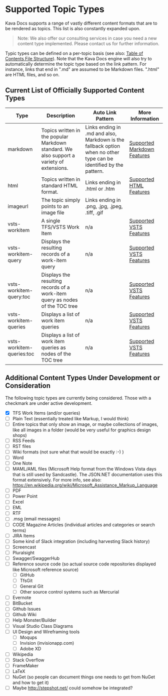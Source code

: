 # Supported Topic Types

Kava Docs supports a range of vastly different content formats that are to be rendered as topics. This list is also constantly expanded upon.

> Note: We also offer our consulting services in case you need a new content type implemented. Please contact us for further information.

Typic types can be defined on a per-topic basis (see also: [Table of Contents File Structure](TOC-File-Structure)). Note that the Kava Docs engine will also try to automatically determine the topic type based on the link pattern. For instance, links that end in ".md" are assumed to be Markdown files. ".html" are HTML files, and so on.

## Current List of Officially Supported Content Types

| Type | Description | Auto Link Pattern | More Information |
|---|---|---|---|
| markdown | Topics written in the popular Markdown standard. We also support a variety of extensions. | Links ending in .md and also, Markdown is the fallback option when no other type can be identified by the pattern. | [Supported Markdown Features](Supported-Markdown-Features) |
| html | Topics written in standard HTML format. | Links ending in .html or .htm | [Supported HTML Features](Supported-HTML-Features) |
| imageurl | The topic simply points to an image file | Links ending in .png, .jpg, .jpeg, .tiff, .gif |  |
| vsts-workitem | A single TFS/VSTS Work Item | n/a | [Supported VSTS Features](Supported-VSTS-Features) |
| vsts-workitem-query | Displays the resulting records of a work-item query | n/a | [Supported VSTS Features](Supported-VSTS-Features) |
| vsts-workitem-query:toc | Displays the resulting records of a work-item query as nodes of the TOC tree | n/a | [Supported VSTS Features](Supported-VSTS-Features) |
| vsts-workitem-queries | Displays a list of work item queries | n/a | [Supported VSTS Features](Supported-VSTS-Features) |
| vsts-workitem-queries:toc | Displays a list of work item queries as nodes of the TOC tree | n/a | [Supported VSTS Features](Supported-VSTS-Features) |

## Additional Content Types Under Development or Consideration

The following topic types are currently being considered. Those with a checkmark are under active development.

* [x] TFS Work Items (and/or queries)
* [ ] Plain Text (essentially treated like Markup, I would think)
* [ ] Entire topics that only show an image, or maybe collections of images, like all images in a folder (would be very useful for graphics design shops)
* [ ] RSS Feeds
* [ ] RST files
* [ ] Wiki formats (not sure what that would be exactly :-) )
* [ ] Word
* [ ] One Note
* [ ] MAML/AML files (Microsoft Help format from the Windows Vista days that is still used by Sandcastle). The JSON.NET documentation uses this format extensively. For more info, see also: https://en.wikipedia.org/wiki/Microsoft_Assistance_Markup_Language
* [ ] PDF
* [ ] Power Point 
* [ ] Excel
* [ ] EML
* [ ] RTF
* [ ] .msg (email messages)
* [ ] CODE Magazine Articles (individual articles and categories or search terms)
* [ ] JIRA Items
* [ ] Some kind of Slack integration (including harvesting Slack history)
* [ ] Screencast
* [ ] Pluralsight
* [ ] Swagger/SwaggerHub
* [ ] Reference source code (so actual source code repositories displayed like Microsoft reference source)
    * [ ] GitHub
    * [ ] TfsGit
    * [ ] General Git
    * [ ] Other source control systems such as Mercurial
* [ ] Evernote
* [ ] BitBucket
* [ ] Github Issues
* [ ] Github Wiki
* [ ] Help Monster/Builder
* [ ] Visual Studio Class Diagrams
* [ ] UI Design and Wireframing tools
   * [ ] Moqups
   * [ ] Invision (invisionapp.com)
   * [ ] Adobe XD
* [ ] Wikipedia
* [ ] Stack Overflow
* [ ] FrameMaker
* [ ] LaTeX
* [ ] NuGet (so people can document things one needs to get from NuGet and how to get it)
* [ ] Maybe http://stepshot.net/ could somehow be integrated?
